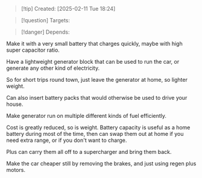 
>[!tip] Created: [2025-02-11 Tue 18:24]

>[!question] Targets: 

>[!danger] Depends: 

Make it with a very small battery that charges quickly, maybe with high super capacitor ratio.

Have a lightweight generator block that can be used to run the car, or generate any other kind of electricity.

So for short trips round town, just leave the generator at home, so lighter weight.

Can also insert battery packs that would otherwise be used to drive your house.

Make generator run on multiple different kinds of fuel efficiently.

Cost is greatly reduced, so is weight.  Battery capacity is useful as a home battery during most of the time, then can swap them out at home if you need extra range, or if you don't want to charge.

Plus can carry them all off to a supercharger and bring them back.

Make the car cheaper still by removing the brakes, and just using regen plus motors.